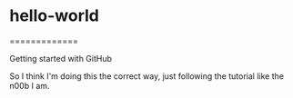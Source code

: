 # hello-world
=============

Getting started with GitHub

So I think I'm doing this the correct way, just following the tutorial like the n00b I am.
